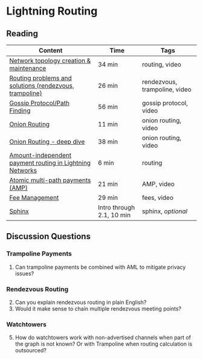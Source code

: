# Lightning Routing

## Reading

| Content                                                                                       | Time  | Tags                    |
|-----------------------------------------------------------------------------------------------|-------|-------------------------|
[Network topology creation & maintenance](https://www.youtube.com/watch?v=j2l_Ut4k1qI) | 34 min | routing, video |
[Routing problems and solutions (rendezvous, trampoline)](https://www.youtube.com/watch?v=1O-bhcbh9vE) | 26 min | rendezvous, trampoline, video |
[Gossip Protocol/Path Finding](https://youtu.be/MeEFUaRnMak) | 56 min | gossip protocol, video |
[Onion Routing](https://youtu.be/toarjBSPFqI) | 11 min | onion routing, video |
[Onion Routing - deep dive](https://youtu.be/D4kX0gR-H0Y) | 38 min | onion routing, video |
[Amount-independent payment routing in Lightning Networks](https://medium.com/coinmonks/amount-independent-payment-routing-in-lightning-networks-6409201ff5ed) | 6 min | routing |
[Atomic multi-path payments (AMP)](https://youtu.be/Og4TGERPZMY) | 21 min | AMP, video |
[Fee Management](https://youtu.be/r8S3iELg9_U) | 29 min | fees, video |
[Sphinx](https://cypherpunks.ca/~iang/pubs/Sphinx_Oakland09.pdf) | Intro through 2.1, 10 min | sphinx, _optional_ |

## Discussion Questions

### Trampoline Payments
1. Can trampoline payments be combined with AML to mitigate privacy issues?

### Rendezvous Routing
2. Can you explain rendezvous routing in plain English?
3. Would it make sense to chain multiple rendezvous meeting points?

### Watchtowers
5. How do watchtowers work with non-advertised channels when part of the graph is not known? Or with Trampoline when routing calculation is outsourced?

